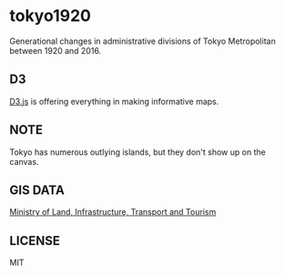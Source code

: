 # tokyo1920

Generational changes in administrative divisions of Tokyo Metropolitan between 1920 and 2016.

## D3

[D3.js](https://github.com/d3/d3) is offering everything in making informative maps.

## NOTE

Tokyo has numerous outlying islands, but they don't show up on the canvas.

## GIS DATA

[Ministry of Land, Infrastructure, Transport and Tourism](http://www.mlit.go.jp/)

## LICENSE

MIT
